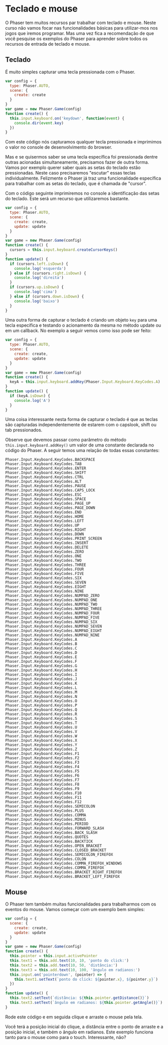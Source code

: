 # Teclado e mouse

O Phaser tem muitos recursos par trabalhar com teclado e mouse. Neste curso não vamos focar nas funcionalidades básicas para utilizar-mos nos jogos que iremos programar. Mas uma vez fica a recomendação de que você pesquise os exemplos do Phaser para aprender sobre todos os recursos de entrada de teclado e mouse.

## Teclado

É muito simples capturar uma tecla pressionada com o Phaser.

```javascript
var config = {
  type: Phaser.AUTO,
  scene: {
    create: create
  }
}
var game = new Phaser.Game(config)
function create() {
  this.input.keyboard.on('keydown', function(event) {
    console.dir(event.key)
  })
}
```
Com este código nós capturamos qualquer tecla pressionada e imprimimos o valor no console de desenvolvimento do browser.

Mas e se quisermos saber se uma tecla específica foi pressionada dentre outras acionadas simultaneamente, precisamos fazer de outra forma. Vamos por exemplo querer saber quais as setas do teclado estão pressionadas. Neste caso precisaremos "escutar" essas teclas individualmente. Felizmente o Phaser já traz uma funcionalidade específica para trabalhar com as setas do teclado, que é chamada de "cursor".

Com o código seguinte imprimiremos no console a identificação das setas do teclado. Este será um recurso que utilizaremos bastante.

```javascript
var config = {
  type: Phaser.AUTO,
  scene: {
    create: create,
    update: update
  }
}
var game = new Phaser.Game(config)
function create() {
  cursors = this.input.keyboard.createCursorKeys()
}
function update() {
  if (cursors.left.isDown) {
    console.log('esquerda')
  } else if (cursors.right.isDown) {
    console.log('direita')
  }
  if (cursors.up.isDown) {
    console.log('cima')
  } else if (cursors.down.isDown) {
    console.log('baixo')
  }
}
```

Uma outra forma de capturar o teclado é criando um objeto `key` para uma tecla específica e testando o acionamento da mesma no método update ou em um callback. No exemplo a seguir vemos como isso pode ser feito:

```javascript
var config = {
  type: Phaser.AUTO,
  scene: {
    create: create,
    update: update
  }
}
var game = new Phaser.Game(config)
function create() {
  keyA = this.input.keyboard.addKey(Phaser.Input.Keyboard.KeyCodes.A)
}
function update() {
  if (keyA.isDown) {
    console.log('A')
  }
}
```
Uma coisa interessante nesta forma de capturar o teclado é que as teclas são capturadas independentemente de estarem com o capslook, shift ou tab pressionados.

Observe que devemos passar como parâmetro do método ``this.input.keyboard.addKey()`` um valor de uma constante declarada no código do Phaser. A seguir temos uma relação de todas essas constantes:

```
Phaser.Input.Keyboard.KeyCodes.BACKSPACE
Phaser.Input.Keyboard.KeyCodes.TAB
Phaser.Input.Keyboard.KeyCodes.ENTER
Phaser.Input.Keyboard.KeyCodes.SHIFT
Phaser.Input.Keyboard.KeyCodes.CTRL
Phaser.Input.Keyboard.KeyCodes.ALT
Phaser.Input.Keyboard.KeyCodes.PAUSE
Phaser.Input.Keyboard.KeyCodes.CAPS_LOCK
Phaser.Input.Keyboard.KeyCodes.ESC
Phaser.Input.Keyboard.KeyCodes.SPACE
Phaser.Input.Keyboard.KeyCodes.PAGE_UP
Phaser.Input.Keyboard.KeyCodes.PAGE_DOWN
Phaser.Input.Keyboard.KeyCodes.END
Phaser.Input.Keyboard.KeyCodes.HOME
Phaser.Input.Keyboard.KeyCodes.LEFT
Phaser.Input.Keyboard.KeyCodes.UP
Phaser.Input.Keyboard.KeyCodes.RIGHT
Phaser.Input.Keyboard.KeyCodes.DOWN
Phaser.Input.Keyboard.KeyCodes.PRINT_SCREEN
Phaser.Input.Keyboard.KeyCodes.INSERT
Phaser.Input.Keyboard.KeyCodes.DELETE
Phaser.Input.Keyboard.KeyCodes.ZERO
Phaser.Input.Keyboard.KeyCodes.ONE
Phaser.Input.Keyboard.KeyCodes.TWO
Phaser.Input.Keyboard.KeyCodes.THREE
Phaser.Input.Keyboard.KeyCodes.FOUR
Phaser.Input.Keyboard.KeyCodes.FIVE
Phaser.Input.Keyboard.KeyCodes.SIX
Phaser.Input.Keyboard.KeyCodes.SEVEN
Phaser.Input.Keyboard.KeyCodes.EIGHT
Phaser.Input.Keyboard.KeyCodes.NINE
Phaser.Input.Keyboard.KeyCodes.NUMPAD_ZERO
Phaser.Input.Keyboard.KeyCodes.NUMPAD_ONE
Phaser.Input.Keyboard.KeyCodes.NUMPAD_TWO
Phaser.Input.Keyboard.KeyCodes.NUMPAD_THREE
Phaser.Input.Keyboard.KeyCodes.NUMPAD_FOUR
Phaser.Input.Keyboard.KeyCodes.NUMPAD_FIVE
Phaser.Input.Keyboard.KeyCodes.NUMPAD_SIX
Phaser.Input.Keyboard.KeyCodes.NUMPAD_SEVEN
Phaser.Input.Keyboard.KeyCodes.NUMPAD_EIGHT
Phaser.Input.Keyboard.KeyCodes.NUMPAD_NINE
Phaser.Input.Keyboard.KeyCodes.A
Phaser.Input.Keyboard.KeyCodes.B
Phaser.Input.Keyboard.KeyCodes.C
Phaser.Input.Keyboard.KeyCodes.D
Phaser.Input.Keyboard.KeyCodes.E
Phaser.Input.Keyboard.KeyCodes.F
Phaser.Input.Keyboard.KeyCodes.G
Phaser.Input.Keyboard.KeyCodes.H
Phaser.Input.Keyboard.KeyCodes.I
Phaser.Input.Keyboard.KeyCodes.J
Phaser.Input.Keyboard.KeyCodes.K
Phaser.Input.Keyboard.KeyCodes.L
Phaser.Input.Keyboard.KeyCodes.M
Phaser.Input.Keyboard.KeyCodes.N
Phaser.Input.Keyboard.KeyCodes.O
Phaser.Input.Keyboard.KeyCodes.P
Phaser.Input.Keyboard.KeyCodes.Q
Phaser.Input.Keyboard.KeyCodes.R
Phaser.Input.Keyboard.KeyCodes.S
Phaser.Input.Keyboard.KeyCodes.T
Phaser.Input.Keyboard.KeyCodes.U
Phaser.Input.Keyboard.KeyCodes.V
Phaser.Input.Keyboard.KeyCodes.W
Phaser.Input.Keyboard.KeyCodes.X
Phaser.Input.Keyboard.KeyCodes.Y
Phaser.Input.Keyboard.KeyCodes.Z
Phaser.Input.Keyboard.KeyCodes.F1
Phaser.Input.Keyboard.KeyCodes.F2
Phaser.Input.Keyboard.KeyCodes.F3
Phaser.Input.Keyboard.KeyCodes.F4
Phaser.Input.Keyboard.KeyCodes.F5
Phaser.Input.Keyboard.KeyCodes.F6
Phaser.Input.Keyboard.KeyCodes.F7
Phaser.Input.Keyboard.KeyCodes.F8
Phaser.Input.Keyboard.KeyCodes.F9
Phaser.Input.Keyboard.KeyCodes.F10
Phaser.Input.Keyboard.KeyCodes.F11
Phaser.Input.Keyboard.KeyCodes.F12
Phaser.Input.Keyboard.KeyCodes.SEMICOLON
Phaser.Input.Keyboard.KeyCodes.PLUS
Phaser.Input.Keyboard.KeyCodes.COMMA
Phaser.Input.Keyboard.KeyCodes.MINUS
Phaser.Input.Keyboard.KeyCodes.PERIOD
Phaser.Input.Keyboard.KeyCodes.FORWARD_SLASH
Phaser.Input.Keyboard.KeyCodes.BACK_SLASH
Phaser.Input.Keyboard.KeyCodes.QUOTES
Phaser.Input.Keyboard.KeyCodes.BACKTICK
Phaser.Input.Keyboard.KeyCodes.OPEN_BRACKET
Phaser.Input.Keyboard.KeyCodes.CLOSED_BRACKET
Phaser.Input.Keyboard.KeyCodes.SEMICOLON_FIREFOX
Phaser.Input.Keyboard.KeyCodes.COLON
Phaser.Input.Keyboard.KeyCodes.COMMA_FIREFOX_WINDOWS
Phaser.Input.Keyboard.KeyCodes.COMMA_FIREFOX
Phaser.Input.Keyboard.KeyCodes.BRACKET_RIGHT_FIREFOX
Phaser.Input.Keyboard.KeyCodes.BRACKET_LEFT_FIREFOX
```

## Mouse

O Phaser tem também muitas funcionalidades para trabalharmos com os eventos do mouse. Vamos começar com um exemplo bem simples:

```javascript
var config = {
  scene: {
    create: create,
    update: update
  }
}
var game = new Phaser.Game(config)
function create() {
  this.pointer = this.input.activePointer
  this.text1 = this.add.text(10, 10, 'ponto do click:')
  this.text2 = this.add.text(10, 50, 'distância:')
  this.text3 = this.add.text(10, 100, 'ângulo em radianos:')
  this.input.on('pointerdown', (pointer) => {
    this.text1.setText(`ponto do click: ${pointer.x}, ${pointer.y}`)
  })
}
function update() {
  this.text2.setText(`distância: ${this.pointer.getDistance()}`)
  this.text3.setText(`ângulo em radianos: ${this.pointer.getAngle()}`)
}
```
Rode este código e em seguida clique e arraste o mouse pela tela.

Você terá a posição inicial do clique, a distância entre o ponto de arraste e a posição inicial, e também o ângulo em radianos. Este exemplo funciona tanto para o mouse como para o touch. Interessante, não?
